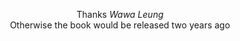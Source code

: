 
<br/><br/>

<div align="center">Thanks <i>Wawa Leung</i></div>

<div align="center">Otherwise the book would be released two years ago</div>

